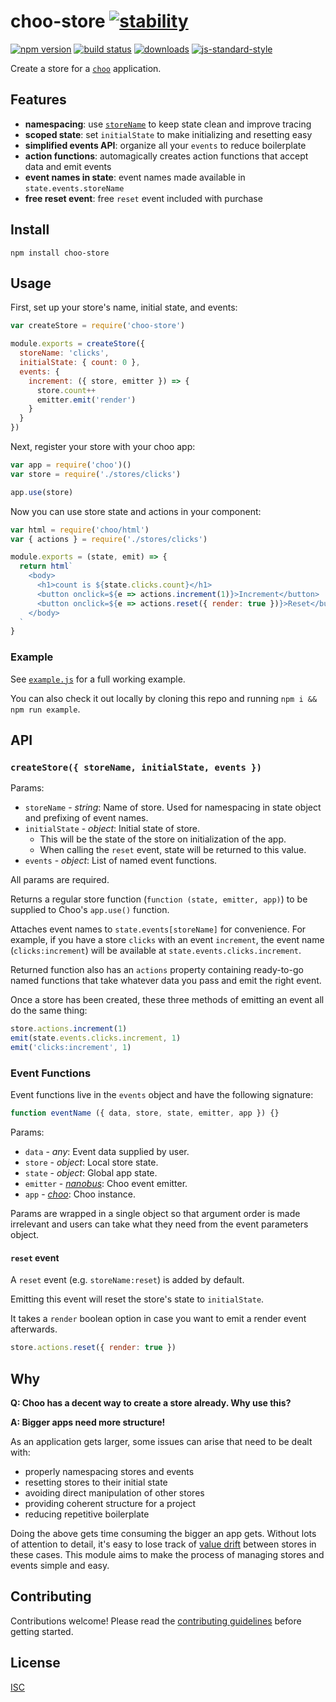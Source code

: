 # choo-store [![stability][0]][1]

[![npm version][2]][3] [![build status][4]][5]
[![downloads][8]][9] [![js-standard-style][10]][11]

Create a store for a [`choo`](https://github.com/choojs/choo) application.

[0]: https://img.shields.io/badge/stability-experimental-orange.svg?style=flat-square
[1]: https://nodejs.org/api/documentation.html#documentation_stability_index
[2]: https://img.shields.io/npm/v/choo-store.svg?style=flat-square
[3]: https://npmjs.org/package/choo-store
[4]: https://img.shields.io/travis/ungoldman/choo-store/master.svg?style=flat-square
[5]: https://travis-ci.org/ungoldman/choo-store
[8]: http://img.shields.io/npm/dm/choo-store.svg?style=flat-square
[9]: https://npmjs.org/package/choo-store
[10]: https://img.shields.io/badge/code%20style-standard-brightgreen.svg?style=flat-square
[11]: https://github.com/feross/standard

## Features

- **namespacing**: use [`storeName`](https://github.com/choojs/choo#appusecallbackstate-emitter-app) to keep state clean and improve tracing
- **scoped state**: set `initialState` to make initializing and resetting easy
- **simplified events API**: organize all your `events` to reduce boilerplate
- **action functions**: automagically creates action functions that accept data and emit events
- **event names in state**: event names made available in `state.events.storeName`
- **free reset event**: free `reset` event included with purchase

## Install

```
npm install choo-store
```

## Usage

First, set up your store's name, initial state, and events:

```js
var createStore = require('choo-store')

module.exports = createStore({
  storeName: 'clicks',
  initialState: { count: 0 },
  events: {
    increment: ({ store, emitter }) => {
      store.count++
      emitter.emit('render')
    }
  }
})
```

Next, register your store with your choo app:

```js
var app = require('choo')()
var store = require('./stores/clicks')

app.use(store)
```

Now you can use store state and actions in your component:

```js
var html = require('choo/html')
var { actions } = require('./stores/clicks')

module.exports = (state, emit) => {
  return html`
    <body>
      <h1>count is ${state.clicks.count}</h1>
      <button onclick=${e => actions.increment(1)}>Increment</button>
      <button onclick=${e => actions.reset({ render: true })}>Reset</button>
    </body>
  `
}
```

### Example

See [`example.js`](./example.js) for a full working example.

You can also check it out locally by cloning this repo and running `npm i && npm run example`.

## API

### `createStore({ storeName, initialState, events })`

Params:

- `storeName` - *string*: Name of store. Used for namespacing in state object and prefixing of event names.
- `initialState` - *object*: Initial state of store.
  - This will be the state of the store on initialization of the app.
  - When calling the `reset` event, state will be returned to this value.
- `events` - *object*: List of named event functions.

All params are required.

Returns a regular store function (`function (state, emitter, app)`) to be supplied to Choo's `app.use()` function.

Attaches event names to `state.events[storeName]` for convenience. For example, if you have a store `clicks` with an event `increment`, the event name (`clicks:increment`) will be available at `state.events.clicks.increment`.

Returned function also has an `actions` property containing ready-to-go named functions that take whatever data you pass and emit the right event.

Once a store has been created, these three methods of emitting an event all do the same thing:

```js
store.actions.increment(1)
emit(state.events.clicks.increment, 1)
emit('clicks:increment', 1)
```

### Event Functions

Event functions live in the `events` object and have the following signature:

```js
function eventName ({ data, store, state, emitter, app }) {}
```

Params:

- `data` - *any*: Event data supplied by user.
- `store` - *object*: Local store state.
- `state` - *object*: Global app state.
- `emitter` - *[nanobus](https://github.com/choojs/nanobus)*: Choo event emitter.
- `app` - *[choo](https://github.com/choojs/choo)*: Choo instance.

Params are wrapped in a single object so that argument order is made irrelevant and users can take what they need from the event parameters object.

#### `reset` event

A `reset` event (e.g. `storeName:reset`) is added by default.

Emitting this event will reset the store's state to `initialState`.

It takes a `render` boolean option in case you want to emit a render event afterwards.

```js
store.actions.reset({ render: true })
```

## Why

**Q: Choo has a decent way to create a store already. Why use this?**

**A: Bigger apps need more structure!**

As an application gets larger, some issues can arise that need to be dealt with:

- properly namespacing stores and events
- resetting stores to their initial state
- avoiding direct manipulation of other stores
- providing coherent structure for a project
- reducing repetitive boilerplate

Doing the above gets time consuming the bigger an app gets. Without lots of attention to detail, it's easy to lose track of [value drift](https://universalpaperclips.gamepedia.com/Value_Drift) between stores in these cases. This module aims to make the process of managing stores and events simple and easy.

## Contributing

Contributions welcome! Please read the [contributing guidelines](CONTRIBUTING.md) before getting started.

## License

[ISC](LICENSE.md)
